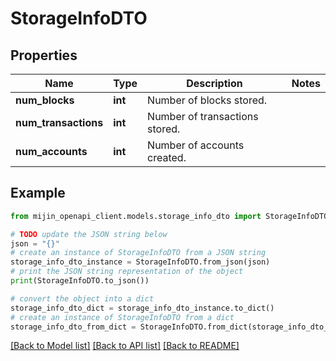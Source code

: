 # StorageInfoDTO


## Properties

Name | Type | Description | Notes
------------ | ------------- | ------------- | -------------
**num_blocks** | **int** | Number of blocks stored. | 
**num_transactions** | **int** | Number of transactions stored. | 
**num_accounts** | **int** | Number of accounts created. | 

## Example

```python
from mijin_openapi_client.models.storage_info_dto import StorageInfoDTO

# TODO update the JSON string below
json = "{}"
# create an instance of StorageInfoDTO from a JSON string
storage_info_dto_instance = StorageInfoDTO.from_json(json)
# print the JSON string representation of the object
print(StorageInfoDTO.to_json())

# convert the object into a dict
storage_info_dto_dict = storage_info_dto_instance.to_dict()
# create an instance of StorageInfoDTO from a dict
storage_info_dto_from_dict = StorageInfoDTO.from_dict(storage_info_dto_dict)
```
[[Back to Model list]](../README.md#documentation-for-models) [[Back to API list]](../README.md#documentation-for-api-endpoints) [[Back to README]](../README.md)


